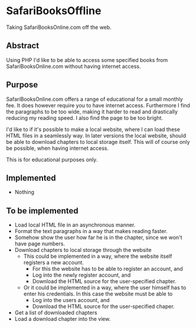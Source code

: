# SafariBooksOffline
Taking SafariBooksOnline.com off the web.

## Abstract
Using PHP I'd like to be able to access some specified books from SafariBooksOnline.com without having internet access.

## Purpose
SafariBooksOnline.com offers a range of educational for a small monthly fee. It does however require you to have internet access.
Furthermore I find the paragraphs to be too wide, making it harder to read and drastically reducing my reading speed. I also find the page to be too bright.

I'd like to if it's possible to make a local website, where I can load these HTML files in a seamlessly way.
In later versions the local website, should be able to download chapters to local storage itself. This will of course only be possible, when having internet access.

This is for educational purposes only.

## Implemented
* Nothing

## To be implemented
* Load local HTML file in an asynchronous manner.
* Format the text paragraphs in a way that makes reading faster.
* Somehow show the user how far he is in the chapter, since we won't have page numbers.
* Download chapters to local storage through the website
  * This could be implemented in a way, where the website itself registers a new account.
    * For this the website has to be able to register an account, and
    * Log into the newly register account, and
    * Download the HTML source for the user-specified chapter.
  * Or it could be implemented in a way, where the user himself has to enter his credentials. In this case the website must be able to
    * Log into the users account, and
    * Download the HTML source for the user-specified chaper.
* Get a list of downloaded chapters
* Load a download chapter into the view.